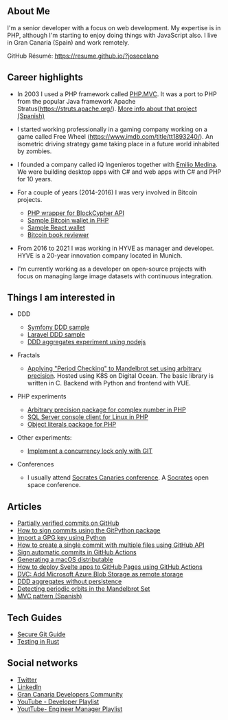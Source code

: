 ## About Me

I'm a senior developer with a focus on web development. My expertise is in PHP, although I'm starting to enjoy doing things with JavaScript also. I live in Gran Canaria (Spain) and work remotely.

GitHub Résumé: https://resume.github.io/?josecelano

## Career highlights

- In 2003 I used a PHP framework called [PHP.MVC](https://sourceforge.net/projects/phpmvc/). It was a port to PHP from the popular Java framework Apache Stratus(https://struts.apache.org/). [More info about that project (Spanish)](https://www.scribd.com/document/4421660/Proyecto-Fin-de-Carrera-Jose-Celano)

- I started working professionally in a gaming company working on a game called Free Wheel (https://www.imdb.com/title/tt1893240/). An isometric driving strategy game taking place in a future world inhabited by zombies.

- I founded a company called iQ Ingenieros together with [Emilio Medina](https://github.com/medinarribas). We were building desktop apps with C# and web apps with C# and PHP for 10 years.

- For a couple of years (2014-2016) I was very involved in Bitcoin projects.
  - [PHP wrapper for BlockCypher API](https://github.com/blockcypher/php-client)
  - [Sample Bitcoin wallet in PHP](https://github.com/blockcypher/php-wallet-sample)
  - [Sample React wallet](https://github.com/josecelano/react-bitcoin-wallet)
  - [Bitcoin book reviewer](https://www.amazon.es/Learning-Bitcoin-Richard-Caetano-ebook/dp/B014JH14XG?asin=B014JH14XG&revisionId=&format=2&depth=1)

- From 2016 to 2021 I was working in HYVE as manager and developer. HYVE is a 20-year innovation company located in Munich.

- I'm currently working as a developer on open-source projects with focus on managing large image datasets with continuous integration.

## Things I am interested in

- DDD
  - [Symfony DDD sample](https://github.com/josecelano/ddd-symfony-sample)
  - [Laravel DDD sample](https://github.com/josecelano/ddd-laravel-sample)
  - [DDD aggregates experiment using nodejs](https://github.com/josecelano/ddd-aggregates-and-zombies)

- Fractals
  - [Applying "Period Checking" to Mandelbrot set using arbitrary precision](https://github.com/josecelano/mandelbrot-explorer). Hosted using K8S on Digital Ocean. The basic library is written in C. Backend with Python and frontend with VUE.

- PHP experiments
  - [Arbitrary precision package for complex number in PHP](https://github.com/josecelano/php-complex)
  - [SQL Server console client for Linux in PHP](https://github.com/josecelano/phpsql)
  - [Object literals package for PHP](https://github.com/josecelano/php-object-literal)

- Other experiments:
  - [Implement a concurrency lock only with GIT](https://github.com/josecelano/library-consumer)

- Conferences
  - I usually attend [Socrates Canaries conference](https://twitter.com/socracan). A [Socrates](https://www.socrates-conference.de/) open space conference.

## Articles

  - [Partially verified commits on GitHub](https://github.com/Nautilus-Cyberneering/GPG-Bootcamp/blob/main/docs/010_GPG-Git-commits-partially-verified.md)
  - [How to sign commits using the GitPython package](https://github.com/josecelano/pygithub/blob/main/docs/how_to_sign_commits_using_the_gitpython_package.md)
  - [Import a GPG key using Python](https://github.com/josecelano/pygithub/blob/main/docs/how_to_sign_commits_using_the_gitpython_package.md#import-a-gpg-key-using-python)
  - [How to create a single commit with multiple files using GitHub API](https://github.com/josecelano/pygithub/blob/main/docs/how_to_create_a_single_commit_with_multiple_files_using_github_api.md)
  - [Sign automatic commits in GitHub Actions](https://github.com/josecelano/pygithub/blob/main/docs/how_to_sign_automatic_commits_in_github_actions.md)
  - [Generating a macOS distributable](https://www.boken-engine.dev/2021-08-17-Iaaki-Saga-for-macOS/)
  - [How to deploy Svelte apps to GitHub Pages using GitHub Actions](https://josecelano.github.io/svelte-deploy-with-github-actions/)
  - [DVC: Add Microsoft Azure Blob Storage as remote storage](https://github.com/josecelano/data-version-control/blob/master/docs/azure-blob-storage.md)
  - [DDD aggregates without persistence](https://github.com/josecelano/ddd-aggregates-and-zombies/blob/main/doc/ddd-agregates.md)
  - [Detecting periodic orbits in the Mandelbrot Set](https://www.linkedin.com/pulse/detecting-periodic-orbits-mandelbrot-set-jos%C3%A9-celano-mart%C3%ADn/)
  - [MVC pattern (Spanish)](https://github.com/josecelano/mvc-pattern)

## Tech Guides

  - [Secure Git Guide](https://github.com/Nautilus-Cyberneering/secure-git-guide)
  - [Testing in Rust](https://github.com/Nautilus-Cyberneering/testing-in-rust)

## Social networks

- [Twitter](https://twitter.com/josecelano)
- [LinkedIn](https://www.linkedin.com/in/josecelano)
- [Gran Canaria Developers Community](https://www.meetup.com/Gran-Canaria-Developer-Community)
- [YouTube - Developer Playlist](https://www.youtube.com/watch?v=2RxHQoiDctI&list=PLhjwHutuFn9tYkemA3RzMgVLOIsrls28i)
- [YoutTube- Engineer Manager Playlist](https://www.youtube.com/watch?v=LD9G-pWung4&list=PLhjwHutuFn9s8apfMR1i6b7gPbP83yRTR)
